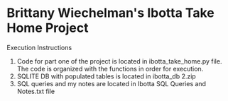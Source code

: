 # Brittany Wiechelman's Ibotta Take Home Project

Execution Instructions

1. Code for part one of the project is located in ibotta_take_home.py file. The code is organized with the functions in order for execution. 
2. SQLITE DB with populated tables is located in ibotta_db 2.zip
3. SQL queries and my notes are located in Ibotta SQL Queries and Notes.txt file
